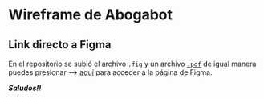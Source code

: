 # Wireframe de Abogabot

## Link directo a Figma
En el repositorio se subió el archivo ``.fig`` y un archivo [``.pdf``](4-Abogabot.pdf) de igual manera puedes presionar --> [aquí](https://www.figma.com/file/qOiaTNKsBR9CvgSfxxvpuY/Abogabot?node-id=0%3A1) para acceder a la página de Figma.

***Saludos!!***

